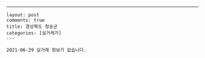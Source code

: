 ---
    layout: post
    comments: true
    title: 경상북도 청송군
    categories: [실거래가]
    ---

    2021-06-29 실거래 정보가 없습니다.

    